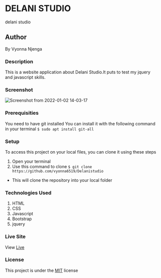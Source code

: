 # DELANI STUDIO
delani studio
## Author
By Vyonna Njenga
### Description
This is a website application about Delani Studio.It puts to test my jquery and javascript skills. 
### Screenshot
![Screenshot from 2022-01-02 14-03-17](https://user-images.githubusercontent.com/93370913/147873735-f084fb67-7671-4705-8dbb-2284993d9c23.png)
### Prerequisities
You need to have git installed
You can install it with the following command in your terminal
`$ sudo apt install git-all`
### Setup
To access this project on your local files, you can clone it using these steps
1. Open your terminal
2. Use this command to clone `$ git clone https://github.com/vyonna6519/Delanistudio`
* This will clone the repository into your local folder
### Technologies Used
1. HTML
2. CSS
3. Javascript
4. Bootstrap
5. jquery

### Live Site
View [Live](https://github.com/vyonna6519/Delanistudio)
### License
This project is under the  [MIT](LICENSE.md) license

